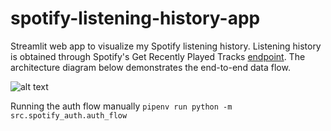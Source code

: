 # spotify-listening-history-app
Streamlit web app to visualize my Spotify listening history. Listening history is obtained through Spotify's Get Recently Played Tracks [endpoint](https://developer.spotify.com/documentation/web-api/reference/get-recently-played). The architecture diagram below demonstrates the end-to-end data flow.

![alt text](https://github.com/amolrairikar/spotify-listening-history-app "Logo Title Text 1")


Running the auth flow manually
`pipenv run python -m src.spotify_auth.auth_flow`